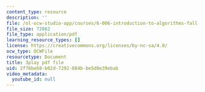 ```yaml
---
content_type: resource
description: ''
file: /ol-ocw-studio-app/courses/6-006-introduction-to-algorithms-fall-2011/2f76be68b02d7292084bbe5d0e39ebab_dU40AvBURDQ.pdf
file_size: 72862
file_type: application/pdf
learning_resource_types: []
license: https://creativecommons.org/licenses/by-nc-sa/4.0/
ocw_type: OCWFile
resourcetype: Document
title: 3play pdf file
uid: 2f76be68-b02d-7292-084b-be5d0e39ebab
video_metadata:
  youtube_id: null
---
```

